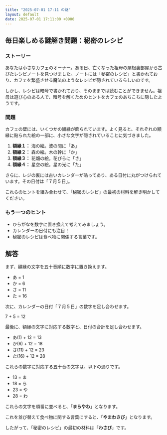 ```yaml
---
title: "2025-07-01 17:11 の謎"
layout: default
date: 2025-07-01 17:11:00 +0900
---
```

## 毎日楽しめる謎解き問題：秘密のレシピ

### ストーリー

あなたは小さなカフェのオーナー。ある日、亡くなった祖母の屋根裏部屋から古びたレシピノートを見つけました。ノートには「秘密のレシピ」と書かれており、カフェを繁盛させる魔法のようなレシピが隠されているらしいのです。

しかし、レシピは暗号で書かれており、そのままでは読むことができません。祖母は遊び心のある人で、暗号を解くためのヒントをカフェのあちこちに隠したようです。

### 問題

カフェの壁には、いくつかの額縁が飾られています。よく見ると、それぞれの額縁に貼られた絵の一部に、小さな文字が隠されていることに気づきました。

1.  **額縁１：** 海の絵。波の間に「あ」
2.  **額縁２：** 森の絵。木の幹に「か」
3.  **額縁３：** 花畑の絵。花びらに「さ」
4.  **額縁４：** 星空の絵。星の光に「た」

さらに、レジの裏には古いカレンダーが貼ってあり、ある日付に丸がつけられています。その日付は「７月５日」。

これらのヒントを組み合わせて、「秘密のレシピ」の最初の材料を解き明かしてください。

### もう一つのヒント
*   ひらがなを数字に置き換えて考えてみましょう。
*   カレンダーの日付にも注目！
*   秘密のレシピは食べ物に関係する言葉です。

## 解答

まず、額縁の文字を五十音順に数字に置き換えます。

*   あ = 1
*   か = 6
*   さ = 11
*   た = 16

次に、カレンダーの日付「７月５日」の数字を足し合わせます。

7 + 5 = 12

最後に、額縁の文字に対応する数字と、日付の合計を足し合わせます。

*   あ(1) + 12 = 13
*   か(6) + 12 = 18
*   さ(11) + 12 = 23
*   た(16) + 12 = 28

これらの数字に対応する五十音の文字は、以下の通りです。

*   13 = ま
*   18 = ら
*   23 = や
*   28 = わ

これらの文字を順番に並べると、「**まらやわ**」となります。

これを並び替えて食べ物に関する言葉にすると、「**やまわさび**」となります。

したがって、「秘密のレシピ」の最初の材料は「**わさび**」です。
